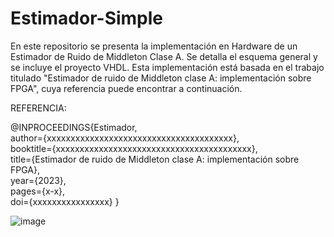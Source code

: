 # Estimador-Simple
En este repositorio se presenta  la implementación en Hardware de un Estimador de Ruido de Middleton Clase A. Se detalla el esquema general y se incluye el proyecto VHDL.
Esta implementación está basada en el trabajo titulado "Estimador de ruido de Middleton clase A: implementación sobre FPGA", cuya referencia puede encontrar a continuación.

REFERENCIA:

@INPROCEEDINGS{Estimador,  
	author={xxxxxxxxxxxxxxxxxxxxxxxxxxxxxxxxxxxxxxx},  
	booktitle={xxxxxxxxxxxxxxxxxxxxxxxxxxxxxxxxxxxxxxxxx},   
	title={Estimador de ruido de Middleton clase A: implementación sobre FPGA},   
	year={2023},  
	pages={x-x},  
	doi={xxxxxxxxxxxxxxxx}
	}


![image](https://user-images.githubusercontent.com/109878824/235361419-c1d19c76-6180-426a-9142-dfa3a79d6aff.png)


